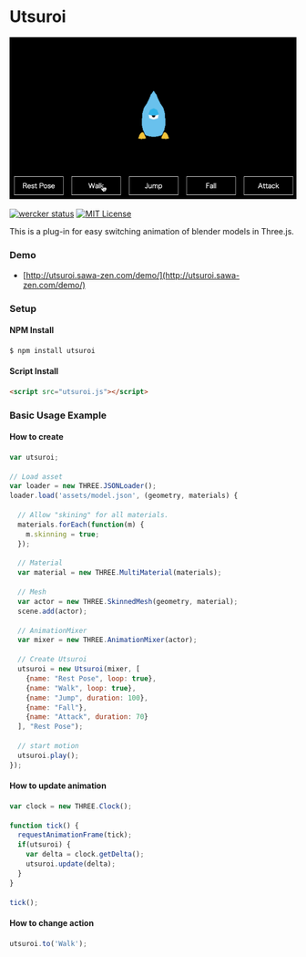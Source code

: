 # Utsuroi

![](./readme.gif)

[![wercker status](https://app.wercker.com/status/22d9500fb5efafae42d17c197a35d120/s/master "wercker status")](https://app.wercker.com/project/byKey/22d9500fb5efafae42d17c197a35d120) [![MIT License](http://img.shields.io/badge/license-MIT-blue.svg?style=flat)](LICENSE)

This is a plug-in for easy switching animation of blender models in Three.js.

### Demo

- [http://utsuroi.sawa-zen.com/demo/](http://utsuroi.sawa-zen.com/demo/)

### Setup

#### NPM Install

```bash
$ npm install utsuroi
```

#### Script Install

```html
<script src="utsuroi.js"></script>
```

### Basic Usage Example

#### How to create

```javascript
var utsuroi;

// Load asset
var loader = new THREE.JSONLoader();
loader.load('assets/model.json', (geometry, materials) {

  // Allow "skining" for all materials.
  materials.forEach(function(m) {
    m.skinning = true;
  });

  // Material
  var material = new THREE.MultiMaterial(materials);

  // Mesh
  var actor = new THREE.SkinnedMesh(geometry, material);
  scene.add(actor);

  // AnimationMixer
  var mixer = new THREE.AnimationMixer(actor);

  // Create Utsuroi
  utsuroi = new Utsuroi(mixer, [
    {name: "Rest Pose", loop: true},
    {name: "Walk", loop: true},
    {name: "Jump", duration: 100},
    {name: "Fall"},
    {name: "Attack", duration: 70}
  ], "Rest Pose");

  // start motion
  utsuroi.play();
});
```

#### How to update animation

```javascript
var clock = new THREE.Clock();

function tick() {
  requestAnimationFrame(tick);
  if(utsuroi) {
    var delta = clock.getDelta();
    utsuroi.update(delta);
  }
}

tick();
```

#### How to change action

```javascript
utsuroi.to('Walk');
```
